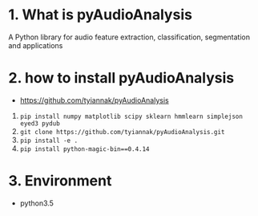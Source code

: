 # 1. What is pyAudioAnalysis

A Python library for audio feature extraction, classification, segmentation and applications



# 2. how to install pyAudioAnalysis

* https://github.com/tyiannak/pyAudioAnalysis

1. `pip install numpy matplotlib scipy sklearn hmmlearn simplejson eyed3 pydub`
2. `git clone https://github.com/tyiannak/pyAudioAnalysis.git`
3. `pip install -e .`
4. `pip install python-magic-bin==0.4.14`



# 3. Environment

* python3.5


